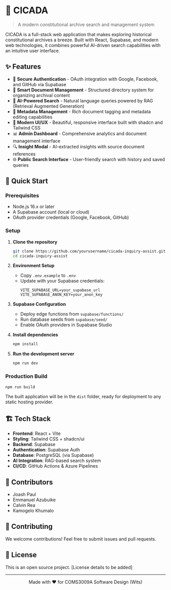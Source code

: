 # 🦋 CICADA

> A modern constitutional archive search and management system

CICADA is a full-stack web application that makes exploring historical constitutional archives a breeze. Built with React, Supabase, and modern web technologies, it combines powerful AI-driven search capabilities with an intuitive user interface.

## ✨ Features

- 🔐 **Secure Authentication** - OAuth integration with Google, Facebook, and GitHub via Supabase
- 📂 **Smart Document Management** - Structured directory system for organizing archival content
- 🤖 **AI-Powered Search** - Natural language queries powered by RAG (Retrieval Augmented Generation)
- 🎯 **Metadata Management** - Rich document tagging and metadata editing capabilities
- 📱 **Modern UI/UX** - Beautiful, responsive interface built with shadcn and Tailwind CSS
- 📊 **Admin Dashboard** - Comprehensive analytics and document management interface
- 🔍 **Insight Modal** - AI-extracted insights with source document references
- 🌐 **Public Search Interface** - User-friendly search with history and saved queries

## 🚀 Quick Start

### Prerequisites

- Node.js 16.x or later
- A Supabase account (local or cloud)
- OAuth provider credentials (Google, Facebook, GitHub)

### Setup

1. **Clone the repository**
   ```bash
   git clone https://github.com/yourusername/cicada-inquiry-assist.git
   cd cicada-inquiry-assist
   ```

2. **Environment Setup**
   - Copy `.env.example` to `.env`
   - Update with your Supabase credentials:
     ```
     VITE_SUPABASE_URL=your_supabase_url
     VITE_SUPABASE_ANON_KEY=your_anon_key
     ```

3. **Supabase Configuration**
   - Deploy edge functions from `supabase/functions/`
   - Run database seeds from `supabase/seed/`
   - Enable OAuth providers in Supabase Studio

4. **Install dependencies**
   ```bash
   npm install
   ```

5. **Run the development server**
   ```bash
   npm run dev
   ```

### Production Build

```bash
npm run build
```
The built application will be in the `dist` folder, ready for deployment to any static hosting provider.

## 🏗️ Tech Stack

- **Frontend**: React + Vite
- **Styling**: Tailwind CSS + shadcn/ui
- **Backend**: Supabase
- **Authentication**: Supabase Auth
- **Database**: PostgreSQL (via Supabase)
- **AI Integration**: RAG-based search system
- **CI/CD**: GitHub Actions & Azure Pipelines

## 👥 Contributors

- Joash Paul
- Emmanuel Azubuike
- Calvin Rea
- Kamogelo Khumalo

## 🤝 Contributing

We welcome contributions! Feel free to submit issues and pull requests.

## 📝 License

This is an open source project. [License details to be added]

---

<p align="center">Made with ❤️ for COMS3009A Software Design (Wits)</p>